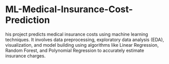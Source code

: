 # ML-Medical-Insurance-Cost-Prediction
his project predicts medical insurance costs using machine learning techniques. It involves data preprocessing, exploratory data analysis (EDA), visualization, and model building using algorithms like Linear Regression, Random Forest, and Polynomial Regression to accurately estimate insurance charges.
